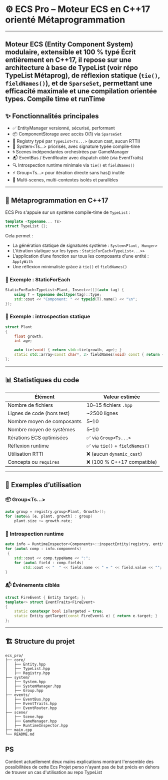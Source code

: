 # ⚙️ ECS Pro – Moteur ECS en C++17 orienté Métaprogrammation

---
Moteur ECS (Entity Component System) modulaire, extensible et 100 % typé
Écrit entièrement en **C++17**, il repose sur une architecture à base de **TypeList** (voir répo TypeList Métaprog), de réflexion statique (`tie()`, `fieldNames()`), et de `SparseSet`, permettant une efficacité maximale et une compilation orientée types.
Compile time et runTime
---

## ✨ Fonctionnalités principales

- ✅ EntityManager versionné, sécurisé, performant
- 📦 ComponentStorage<T> avec accès O(1) via `SparseSet`
- 🧱 Registry typé par `TypeList<Ts...>` (aucun cast, aucun RTTI)
- 🧠 System<Ts...> priorisés, avec signature typée compile-time
- 🌀 Scenes indépendantes orchestrées par GameManager
- 📬 EventBus / EventRouter avec dispatch ciblé (via EventTraits)
- 🔍 Introspection runtime minimale via `tie()` et `fieldNames()`
- ⚡ Group<Ts...> pour itération directe sans has<T>() inutile
- 🔁 Multi-scenes, multi-contextes isolés et parallèles

---

## 🧠 Métaprogrammation en C++17

ECS Pro s'appuie sur un système compile-time de `TypeList` :

```cpp
template <typename... Ts>
struct TypeList {};
```

Cela permet :

- La génération statique de signatures système : `System<Plant, Hunger>`
- L’itération statique sur les types : `StaticForEach<TypeList<...>>`
- L’application d’une fonction sur tous les composants d’une entité : `ApplyWith`
- Une réflexion minimaliste grâce à `tie()` et `fieldNames()`

### 🔧 Exemple : StaticForEach

```cpp
StaticForEach<TypeList<Plant, Insect>>([](auto tag) {
    using T = typename decltype(tag)::type;
    std::cout << "Component: " << typeid(T).name() << "\n";
});
```

### 🧠 Exemple : introspection statique

```cpp
struct Plant 
{
    float growth;
    int age;

    auto tie(void) { return std::tie(growth, age); }
    static std::array<const char*, 2> fieldNames(void) const { return { "growth", "age" }; }
};
```

---

## 📊 Statistiques du code

| Élément                     | Valeur estimée              |
|----------------------------|-----------------------------|
| Nombre de fichiers         | 10–15 fichiers `.hpp`       |
| Lignes de code (hors test) | ~2500 lignes                |
| Nombre moyen de composants | 5–10                        |
| Nombre moyen de systèmes   | 5–10                        |
| Itérations ECS optimisées  | ✅ via `Group<Ts...>`        |
| Réflexion runtime          | ✅ via `tie()` + `fieldNames()` |
| Utilisation RTTI           | ❌ (aucun `dynamic_cast`)   |
| Concepts ou `requires`     | ❌ (100 % C++17 compatible) |

---

## 🔬 Exemples d’utilisation

### 📦 Group<Ts...>

```cpp
auto group = registry.group<Plant, Growth>();
for (auto&& [e, plant, growth] : group)
    plant.size += growth.rate;
```

### 🧠 Introspection runtime

```cpp
auto info = RuntimeInspector<Components>::inspectEntity(registry, entity);
for (auto& comp : info.components)
 {
    std::cout << comp.typeName << ":";
    for (auto& field : comp.fields)
        std::cout << "  " << field.name << " = " << field.value << "";
}
```

### 📬 Événements ciblés

```cpp
struct FireEvent { Entity target; };
template<> struct EventTraits<FireEvent> 
{
    static constexpr bool isTargeted = true;
    static Entity getTarget(const FireEvent& e) { return e.target; }
};
```

---

## 🏗️ Structure du projet

```
ecs_pro/
├── core/
│   ├── Entity.hpp
│   ├── TypeList.hpp
│   ├── Registry.hpp
├── system/
│   ├── System.hpp
│   ├── SystemManager.hpp
│   ├── Group.hpp
├── events/
│   ├── EventBus.hpp
│   ├── EventTraits.hpp
│   ├── EventRouter.hpp
├── scene/
│   ├── Scene.hpp
│   ├── GameManager.hpp
│   ├── RuntimeInspector.hpp
├── main.cpp
└── README.md
```

## PS

Contient actuellement deux mains explications montrant l'ensemble des possibilitées de cette Ecs
Projet perso n'ayant pas de but précis en dehors de trouver un cas d'utilisation au repo TypeList
